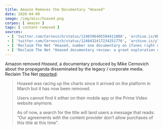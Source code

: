 ```yaml
---
title: Amazon Removes the Documentary "Hoaxed"
date: 2020-04-09
image: /img/misc/hoaxed.png
corpos: [ amazon ]
tags: [ content-removed ]
sources:
 - [ 'twitter.com/Cernovich/status/1248396405594411008', 'archive.is/0UBhs' ]
 - [ 'twitter.com/Cernovich/status/1248432417234251776', 'archive.is/yTdMm' ]
 - [ 'Reclaim The Net "Hoaxed, number one documentary on iTunes right now, suspiciously censored from Amazon Prime" by Naga Pramod (10 Apr 2020)', 'reclaimthenet.org/hoaxed-censorship-amazon/' ]
 - [ 'Reclaim The Net "Hoaxed documentary review: a great exploration of how the news media manipulate the world we’re living in for profit and influence" by K Fletcher (27 Mar 2019)', 'reclaimthenet.org/hoaxed-documentary-review/' ]
---
```


Amazon removed _Hoaxed_, a documentary produced by Mike Cernovich about the
propaganda disseminated by the legacy / corporate media. Reclaim The Net
[reported](https://reclaimthenet.org/hoaxed-censorship-amazon/):

> Hoaxed was racing up the charts since it arrived on the platform in March but
> it has now been removed.
>
> Users cannot find it either on their mobile app or the Prime Video website
> anymore.
>
> As of now, a search for the title will land users a message that reads: “Our
> agreements with the content provider don’t allow purchases of this title at
> this time”.
